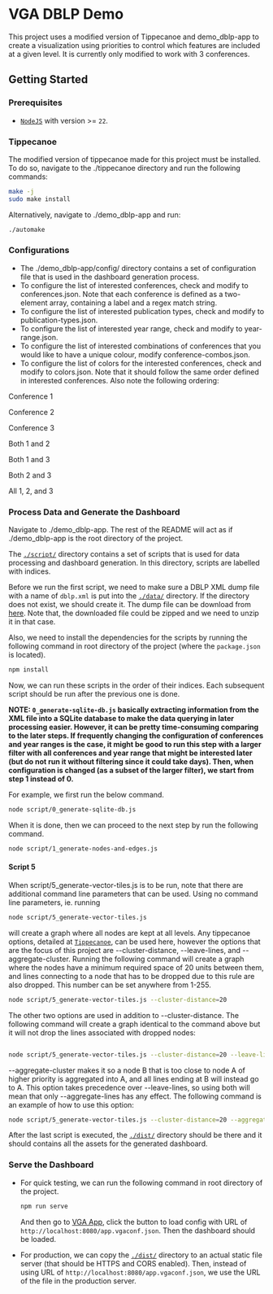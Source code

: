 # VGA DBLP Demo

This project uses a modified version of Tippecanoe and demo_dblp-app to create a visualization using priorities to control which features are included at a given level. It is currently only modified to work with 3 conferences.

## Getting Started

### Prerequisites

- [`NodeJS`](https://nodejs.org/) with version >= `22`.

### Tippecanoe

The modified version of tippecanoe made for this project must be installed. To do so, navigate to the ./tippecanoe directory and run the following commands:
```sh
make -j
sudo make install
```
Alternatively, navigate to ./demo_dblp-app and run:
```sh
./automake
```

### Configurations
* The ./demo_dblp-app/config/ directory contains a set of configuration file that is used in the dashboard generation process.
* To configure the list of interested conferences, check and modify to conferences.json. Note that each conference is defined as a two-element array, containing a label and a regex match string.
* To configure the list of interested publication types, check and modify to publication-types.json.
* To configure the list of interested year range, check and modify to year-range.json.
* To configure the list of interested combinations of conferences that you would like to have a unique colour, modify conference-combos.json.
* To configure the list of colors for the interested conferences, check and modify to colors.json. Note that it should follow the same order defined in interested conferences. Also note the following ordering:

Conference 1

Conference 2

Conference 3

Both 1 and 2

Both 1 and 3

Both 2 and 3

All 1, 2, and 3



### Process Data and Generate the Dashboard

Navigate to ./demo_dblp-app. The rest of the README will act as if ./demo_dblp-app is the root directory of the project.

The [`./script/`](./script/) directory contains a set of scripts that is used
for data processing and dashboard generation. In this directory, scripts are
labelled with indices.


Before we run the first script, we need to make sure a DBLP XML dump file with a
name of `dblp.xml` is put into the [`./data/`](./data/) directory. If the
directory does not exist, we should create it. The dump file can be download
from [here](https://dblp.org/xml/). Note that, the downloaded file could be
zipped and we need to unzip it in that case.


Also, we need to install the dependencies for the scripts by running the
following command in root directory of the project (where the `package.json` is
located).


```sh
npm install
```


Now, we can run these scripts in the order of their indices. Each subsequent
script should be run after the previous one is done.


**NOTE: `0_generate-sqlite-db.js` basically extracting information from the XML
file into a SQLite database to make the data querying in later processing
easier. However, it can be pretty time-consuming comparing to the later steps.
If frequently changing the configuration of conferences and year ranges is the
case, it might be good to run this step with a larger filter with all
conferences and year range that might be interested later (but do not run it
without filtering since it could take days). Then, when configuration is changed
(as a subset of the larger filter), we start from step 1 instead of 0.**


For example, we first run the below command.


```sh
node script/0_generate-sqlite-db.js
```


When it is done, then we can proceed to the next step by run the following
command.


```sh
node script/1_generate-nodes-and-edges.js
```

#### Script 5

When script/5_generate-vector-tiles.js is to be run, note that there are additional command line parameters that can be used. Using no command line parameters, ie. running 


```sh
node script/5_generate-vector-tiles.js
```


will create a graph where all nodes are kept at all levels. Any tippecanoe options, detailed at [`Tippecanoe`](https://github.com/mapbox/tippecanoe), can be used here, however the options that are the focus of this project are --cluster-distance, --leave-lines, and --aggregate-cluster. Running the following command will create a graph where the nodes have a minimum required space of 20 units between them, and lines connecting to a node that has to be dropped due to this rule are also dropped. This number can be set anywhere from 1-255.
```sh
node script/5_generate-vector-tiles.js --cluster-distance=20
```

The other two options are used in addition to --cluster-distance. The following command will create a graph identical to the command above but it will not drop the lines associated with dropped nodes:
```sh

node script/5_generate-vector-tiles.js --cluster-distance=20 --leave-lines
```


--aggregate-cluster makes it so a node B that is too close to node A of higher priority is aggregated into A, and all lines ending at B will instead go to A. This option takes precedence over --leave-lines, so using both will mean that only --aggregate-lines has any effect. The following command is an example of how to use this option:

```sh
node script/5_generate-vector-tiles.js --cluster-distance=20 --aggregate-cluster
```

After the last script is executed, the [`./dist/`](./dist/) directory should be
there and it should contains all the assets for the generated dashboard.

### Serve the Dashboard

- For quick testing, we can run the following command in root directory of the
  project.
  ```sh
  npm run serve
  ```
  And then go to [VGA App](https://vga-team.github.io/app/), click the button to
  load config with URL of `http://localhost:8080/app.vgaconf.json`. Then the
  dashboard should be loaded.


- For production, we can copy the [`./dist/`](./dist/) directory to an actual
  static file server (that should be HTTPS and CORS enabled). Then, instead of
  using URL of `http://localhost:8080/app.vgaconf.json`, we use the URL of the
  file in the production server.
